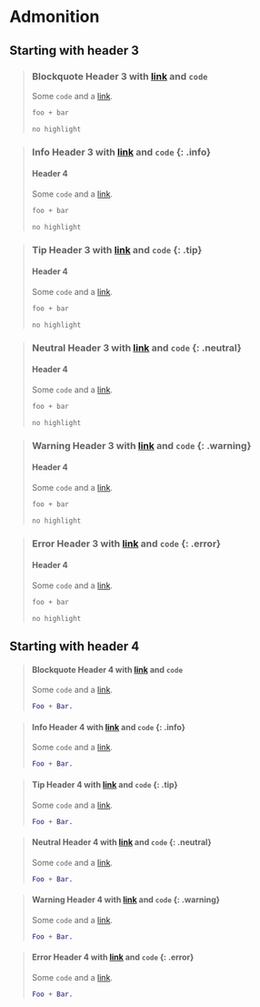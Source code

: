 # Admonition

## Starting with header 3

> ### Blockquote Header 3 with [link](#) and `code`
>
> Some `code` and a [link](#).
>
> ```elixir
> foo + bar
> ```
>
> ```text
> no highlight
> ```

> ### Info Header 3 with [link](#) and `code` {: .info}
>
> #### Header 4
>
> Some `code` and a [link](#).
>
> ```elixir
> foo + bar
> ```
>
> ```text
> no highlight
> ```

> ### Tip Header 3 with [link](#) and `code` {: .tip}
>
> #### Header 4
>
> Some `code` and a [link](#).
>
>
> ```elixir
> foo + bar
> ```
>
> ```text
> no highlight
> ```

> ### Neutral Header 3 with [link](#) and `code` {: .neutral}
>
> #### Header 4
>
> Some `code` and a [link](#).
>
> ```elixir
> foo + bar
> ```
>
> ```text
> no highlight
> ```

> ### Warning Header 3 with [link](#) and `code` {: .warning}
>
> #### Header 4
>
> Some `code` and a [link](#).
>
> ```elixir
> foo + bar
> ```
>
> ```text
> no highlight
> ```

> ### Error Header 3 with [link](#) and `code` {: .error}
>
> #### Header 4
>
> Some `code` and a [link](#).
>
> ```elixir
> foo + bar
> ```
>
> ```text
> no highlight
> ```

## Starting with header 4

> #### Blockquote Header 4 with [link](#) and `code`
>
> Some `code` and a [link](#).
>
> ```erlang
> Foo + Bar.
> ```

> #### Info Header 4 with [link](#) and `code` {: .info}
>
> Some `code` and a [link](#).
>
> ```erlang
> Foo + Bar.
> ```

> #### Tip Header 4 with [link](#) and `code` {: .tip}
>
> Some `code` and a [link](#).
>
> ```erlang
> Foo + Bar.
> ```

> #### Neutral Header 4 with [link](#) and `code` {: .neutral}
>
> Some `code` and a [link](#).
>
> ```erlang
> Foo + Bar.
> ```

> #### Warning Header 4 with [link](#) and `code` {: .warning}
>
> Some `code` and a [link](#).
>
> ```erlang
> Foo + Bar.
> ```

> #### Error Header 4 with [link](#) and `code` {: .error}
>
> Some `code` and a [link](#).
>
> ```erlang
> Foo + Bar.
> ```
